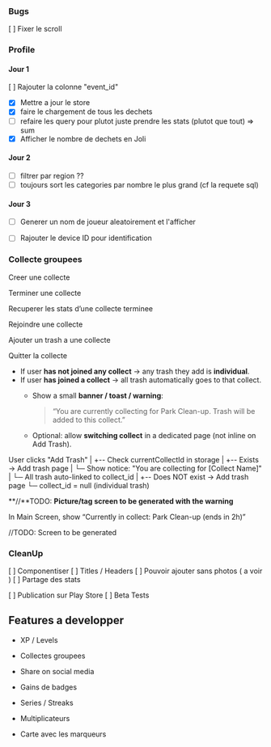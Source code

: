 ### Bugs


[ ] Fixer le scroll



### Profile

#### Jour 1

[ ] Rajouter la colonne "event_id"
- [X]  Mettre a jour le store
- [X]  faire le chargement de tous les dechets
- [ ]  refaire les query pour plutot juste prendre les stats (plutot que tout) ⇒ sum
- [X]  Afficher le nombre de dechets en Joli

#### Jour 2 

- [ ]  filtrer par region ??
- [ ]  toujours sort les categories par nombre le plus grand (cf la requete sql)

#### Jour 3

- [ ] Generer un nom de joueur aleatoirement et l'afficher
- [ ] Rajouter le device ID pour identification


### Collecte groupees

Creer une collecte

Terminer une collecte

Recuperer les stats d’une collecte terminee

Rejoindre une collecte

Ajouter un trash a une collecte

Quitter la collecte

- If user **has not joined any collect** → any trash they add is **individual**.
- If user **has joined a collect** → all trash automatically goes to that collect.
    - Show a small **banner / toast / warning**:
        
        > “You are currently collecting for Park Clean-up. Trash will be added to this collect.”
        > 
    - Optional: allow **switching collect** in a dedicated page (not inline on Add Trash).

User clicks "Add Trash"
|
+-- Check currentCollectId in storage
|
+-- Exists → Add trash page
|     └─ Show notice: "You are collecting for [Collect Name]"
|     └─ All trash auto-linked to collect_id
|
+-- Does NOT exist → Add trash page
└─ collect_id = null (individual trash)

**//**TODO: **Picture/tag screen to be generated with the warning**

In Main Screen, show “Currently in collect: Park Clean-up (ends in 2h)”

//TODO: Screen to be generated


### CleanUp 

[ ] Componentiser
 [ ] Titles / Headers 
[ ] Pouvoir ajouter sans photos ( a voir )
[ ] Partage des stats

[ ] Publication sur Play Store
[ ] Beta Tests



## Features a developper

- XP / Levels
- Collectes groupees

- Share on social media 
- Gains de badges
- Series / Streaks 
- Multiplicateurs


- Carte avec les marqueurs
